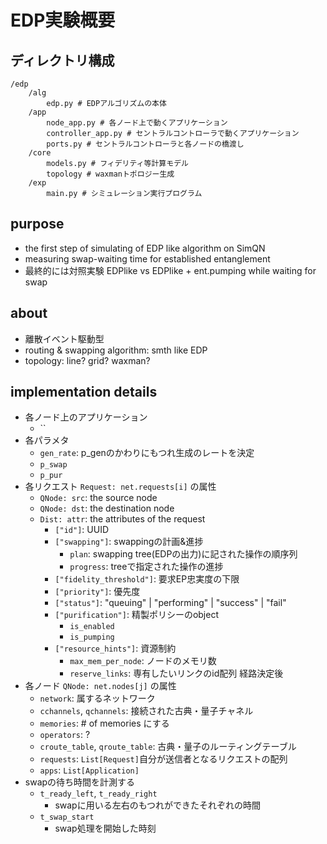 # EDP実験概要
## ディレクトリ構成
```
/edp
    /alg
        edp.py # EDPアルゴリズムの本体
    /app
        node_app.py # 各ノード上で動くアプリケーション
        controller_app.py # セントラルコントローラで動くアプリケーション
        ports.py # セントラルコントローラと各ノードの橋渡し
    /core
        models.py # フィデリティ等計算モデル
        topology # waxmanトポロジー生成
    /exp
        main.py # シミュレーション実行プログラム
```
## purpose
- the first step of simulating of EDP like algorithm on SimQN
- measuring swap-waiting time for established entanglement
- 最終的には対照実験 EDPlike vs EDPlike + ent.pumping while waiting for swap
## about
- 離散イベント駆動型
- routing & swapping algorithm: smth like EDP
- topology: line? grid? waxman?
## implementation details
  - 各ノード上のアプリケーション
    - ``
  - 各パラメタ
    - `gen_rate`: p_genのかわりにもつれ生成のレートを決定
    - `p_swap`
    - `p_pur`
  - 各リクエスト `Request: net.requests[i]` の属性
    - `QNode: src`: the source node
    - `QNode: dst`: the destination node
    - `Dist: attr`: the attributes of the request
      - `["id"]`: UUID
      - `["swapping"]`: swappingの計画&進捗
        - `plan`: swapping tree(EDPの出力)に記された操作の順序列
        - `progress`: treeで指定された操作の進捗
      - `["fidelity_threshold"]`: 要求EP忠実度の下限
      - `["priority"]`: 優先度
      - `["status"]`: "queuing" | "performing" | "success" | "fail"
      - `["purification"]`: 精製ポリシーのobject
        - `is_enabled`
        - `is_pumping`
      - `["resource_hints"]`: 資源制約
        - `max_mem_per_node`: ノードのメモリ数
        - `reserve_links`: 専有したいリンクのid配列 経路決定後
  - 各ノード `QNode: net.nodes[j]` の属性
    - `network`: 属するネットワーク
    - `cchannels`, `qchannels`: 接続された古典・量子チャネル
    - `memories`: # of memories にする
    - `operators`: ?
    - `croute_table`, `qroute_table`: 古典・量子のルーティングテーブル
    - `requests`: `List[Request]`自分が送信者となるリクエストの配列
    - `apps`: `List[Application]`
  - swapの待ち時間を計測する
    - `t_ready_left`, `t_ready_right`
      - swapに用いる左右のもつれができたそれぞれの時間
    - `t_swap_start`
      - swap処理を開始した時刻
